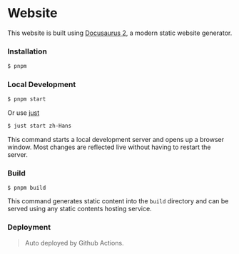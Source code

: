# Website

This website is built using [Docusaurus 2](https://docusaurus.io/), a
modern static website generator.

### Installation

```sh
$ pnpm
```

### Local Development

```sh
$ pnpm start
```

Or use [just](https://github.com/casey/just)

```sh
$ just start zh-Hans
```

This command starts a local development server and opens up a browser
window. Most changes are reflected live without having to restart the
server.

### Build

```
$ pnpm build
```

This command generates static content into the `build` directory and
can be served using any static contents hosting service.

### Deployment

> Auto deployed by Github Actions.
